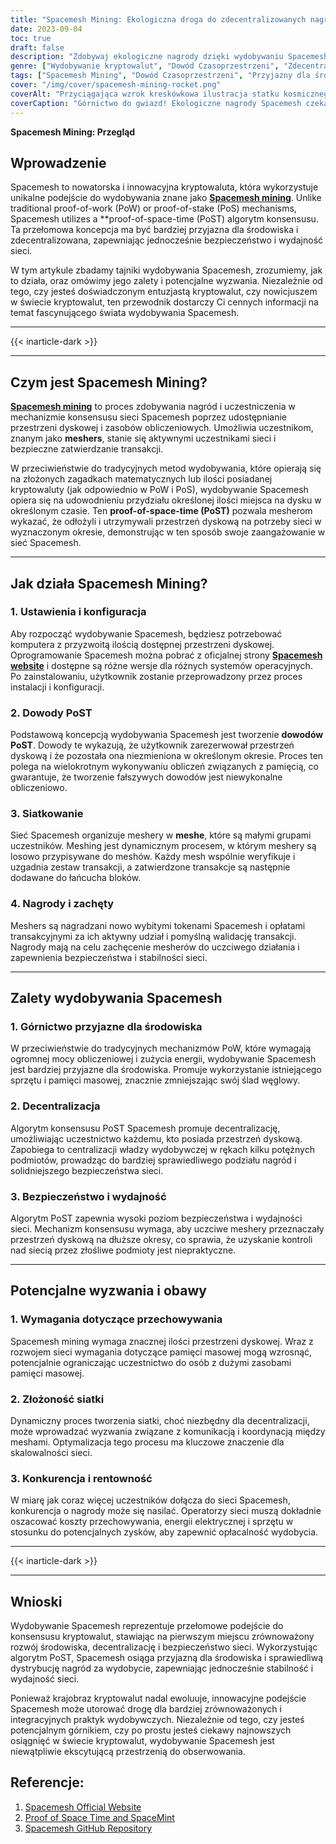 ```yaml
---
title: "Spacemesh Mining: Ekologiczna droga do zdecentralizowanych nagród"
date: 2023-09-04
toc: true
draft: false
description: "Zdobywaj ekologiczne nagrody dzięki wydobywaniu Spacemesh, zdecentralizowanemu podejściu wykorzystującemu innowacyjny algorytm konsensusu PoST."
genre: ["Wydobywanie kryptowalut", "Dowód Czasoprzestrzeni", "Zdecentralizowane nagrody", "Przyjazne dla środowiska górnictwo", "Technologia blockchain", "Kryptowaluta", "Wydobywanie kryptowalut", "Proof-of-Space", "Decentralizacja", "Konsensus blockchain"]
tags: ["Spacemesh Mining", "Dowód Czasoprzestrzeni", "Przyjazny dla środowiska", "Decentralizacja", "Wydobywanie kryptowalut", "Technologia blockchain", "Siatki", "Dowody PoST", "Nagrody górnicze", "Entuzjaści kryptowalut", "Zdecentralizowany konsensus", "Ekologiczne rozwiązania dla górnictwa", "Nagrody kryptowalutowe", "Bezpieczeństwo kryptowalut", "Proof-of-Space", "Innowacje kryptograficzne", "Sieć blockchain", "Sieć Spacemesh", "Proces tworzenia siatki", "Wydajność kryptowalut", "Udział w kryptowalutach", "Skalowalność kryptowalut", "Zachęty blockchain", "Oprogramowanie Spacemesh", "Żetony Spacemesh", "Sieć kryptograficzna", "Transakcje kryptowalutowe", "Decentralizacja kryptowalut", "Wyzwania kryptowalutowe"]
cover: "/img/cover/spacemesh-mining-rocket.png"
coverAlt: "Przyciągająca wzrok kreskówkowa ilustracja statku kosmicznego z napędem rakietowym wydobywającego kryptowaluty w przestrzeni kosmicznej, symbolizująca przyjazny dla środowiska i innowacyjny proces wydobywania Spacemesh."
coverCaption: "Górnictwo do gwiazd! Ekologiczne nagrody Spacemesh czekają."
---
```


**Spacemesh Mining: Przegląd**

## Wprowadzenie

Spacemesh to nowatorska i innowacyjna kryptowaluta, która wykorzystuje unikalne podejście do wydobywania znane jako [**Spacemesh mining**](https://www.spacemesh.io/). Unlike traditional proof-of-work (PoW) or proof-of-stake (PoS) mechanisms, Spacemesh utilizes a **proof-of-space-time (PoST) algorytm konsensusu. Ta przełomowa koncepcja ma być bardziej przyjazna dla środowiska i zdecentralizowana, zapewniając jednocześnie bezpieczeństwo i wydajność sieci.

W tym artykule zbadamy tajniki wydobywania Spacemesh, zrozumiemy, jak to działa, oraz omówimy jego zalety i potencjalne wyzwania. Niezależnie od tego, czy jesteś doświadczonym entuzjastą kryptowalut, czy nowicjuszem w świecie kryptowalut, ten przewodnik dostarczy Ci cennych informacji na temat fascynującego świata wydobywania Spacemesh.

______
{{< inarticle-dark >}}
______

## Czym jest Spacemesh Mining?

[**Spacemesh mining**](https://www.spacemesh.io/) to proces zdobywania nagród i uczestniczenia w mechanizmie konsensusu sieci Spacemesh poprzez udostępnianie przestrzeni dyskowej i zasobów obliczeniowych. Umożliwia uczestnikom, znanym jako **meshers**, stanie się aktywnymi uczestnikami sieci i bezpieczne zatwierdzanie transakcji.

W przeciwieństwie do tradycyjnych metod wydobywania, które opierają się na złożonych zagadkach matematycznych lub ilości posiadanej kryptowaluty (jak odpowiednio w PoW i PoS), wydobywanie Spacemesh opiera się na udowodnieniu przydziału określonej ilości miejsca na dysku w określonym czasie. Ten **proof-of-space-time (PoST)** pozwala mesherom wykazać, że odłożyli i utrzymywali przestrzeń dyskową na potrzeby sieci w wyznaczonym okresie, demonstrując w ten sposób swoje zaangażowanie w sieć Spacemesh.

______

## Jak działa Spacemesh Mining?

### 1. Ustawienia i konfiguracja

Aby rozpocząć wydobywanie Spacemesh, będziesz potrzebować komputera z przyzwoitą ilością dostępnej przestrzeni dyskowej. Oprogramowanie Spacemesh można pobrać z oficjalnej strony [**Spacemesh website**](https://www.spacemesh.io/) i dostępne są różne wersje dla różnych systemów operacyjnych. Po zainstalowaniu, użytkownik zostanie przeprowadzony przez proces instalacji i konfiguracji.

### 2. Dowody PoST

Podstawową koncepcją wydobywania Spacemesh jest tworzenie **dowodów PoST**. Dowody te wykazują, że użytkownik zarezerwował przestrzeń dyskową i że pozostała ona niezmieniona w określonym okresie. Proces ten polega na wielokrotnym wykonywaniu obliczeń związanych z pamięcią, co gwarantuje, że tworzenie fałszywych dowodów jest niewykonalne obliczeniowo.

### 3. Siatkowanie

Sieć Spacemesh organizuje meshery w **meshe**, które są małymi grupami uczestników. Meshing jest dynamicznym procesem, w którym meshery są losowo przypisywane do meshów. Każdy mesh wspólnie weryfikuje i uzgadnia zestaw transakcji, a zatwierdzone transakcje są następnie dodawane do łańcucha bloków.

### 4. Nagrody i zachęty

Meshers są nagradzani nowo wybitymi tokenami Spacemesh i opłatami transakcyjnymi za ich aktywny udział i pomyślną walidację transakcji. Nagrody mają na celu zachęcenie mesherów do uczciwego działania i zapewnienia bezpieczeństwa i stabilności sieci.

______

## Zalety wydobywania Spacemesh

### 1. Górnictwo przyjazne dla środowiska

W przeciwieństwie do tradycyjnych mechanizmów PoW, które wymagają ogromnej mocy obliczeniowej i zużycia energii, wydobywanie Spacemesh jest bardziej przyjazne dla środowiska. Promuje wykorzystanie istniejącego sprzętu i pamięci masowej, znacznie zmniejszając swój ślad węglowy.

### 2. Decentralizacja

Algorytm konsensusu PoST Spacemesh promuje decentralizację, umożliwiając uczestnictwo każdemu, kto posiada przestrzeń dyskową. Zapobiega to centralizacji władzy wydobywczej w rękach kilku potężnych podmiotów, prowadząc do bardziej sprawiedliwego podziału nagród i solidniejszego bezpieczeństwa sieci.

### 3. Bezpieczeństwo i wydajność

Algorytm PoST zapewnia wysoki poziom bezpieczeństwa i wydajności sieci. Mechanizm konsensusu wymaga, aby uczciwe meshery przeznaczały przestrzeń dyskową na dłuższe okresy, co sprawia, że uzyskanie kontroli nad siecią przez złośliwe podmioty jest niepraktyczne.

______

## Potencjalne wyzwania i obawy

### 1. Wymagania dotyczące przechowywania

Spacemesh mining wymaga znacznej ilości przestrzeni dyskowej. Wraz z rozwojem sieci wymagania dotyczące pamięci masowej mogą wzrosnąć, potencjalnie ograniczając uczestnictwo do osób z dużymi zasobami pamięci masowej.

### 2. Złożoność siatki

Dynamiczny proces tworzenia siatki, choć niezbędny dla decentralizacji, może wprowadzać wyzwania związane z komunikacją i koordynacją między meshami. Optymalizacja tego procesu ma kluczowe znaczenie dla skalowalności sieci.

### 3. Konkurencja i rentowność

W miarę jak coraz więcej uczestników dołącza do sieci Spacemesh, konkurencja o nagrody może się nasilać. Operatorzy sieci muszą dokładnie oszacować koszty przechowywania, energii elektrycznej i sprzętu w stosunku do potencjalnych zysków, aby zapewnić opłacalność wydobycia.

______
{{< inarticle-dark >}}
______

## Wnioski

Wydobywanie Spacemesh reprezentuje przełomowe podejście do konsensusu kryptowalut, stawiając na pierwszym miejscu zrównoważony rozwój środowiska, decentralizację i bezpieczeństwo sieci. Wykorzystując algorytm PoST, Spacemesh osiąga przyjazną dla środowiska i sprawiedliwą dystrybucję nagród za wydobycie, zapewniając jednocześnie stabilność i wydajność sieci.

Ponieważ krajobraz kryptowalut nadal ewoluuje, innowacyjne podejście Spacemesh może utorować drogę dla bardziej zrównoważonych i integracyjnych praktyk wydobywczych. Niezależnie od tego, czy jesteś potencjalnym górnikiem, czy po prostu jesteś ciekawy najnowszych osiągnięć w świecie kryptowalut, wydobywanie Spacemesh jest niewątpliwie ekscytującą przestrzenią do obserwowania.

## Referencje:

1. [Spacemesh Official Website](https://www.spacemesh.io/)
2. [Proof of Space Time and SpaceMint](https://eprint.iacr.org/2013/796.pdf)
3. [Spacemesh GitHub Repository](https://github.com/spacemeshos)